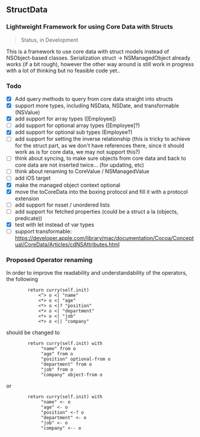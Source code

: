 ## StructData
### Lightweight Framework for using Core Data with Structs

> Status, in Development

This is a framework to use core data with struct models instead of NSObject-based classes. Serialization struct -> NSManagedObject already works (if a bit rough), however the other way around is still work in progress with a lot of thinking but no feasible code yet..

### Todo
- [x] Add query methods to query from core data straight into structs
- [x] support more types, including NSData, NSDate, and transformable (NSValue)
- [x] add support for array types ([Employee])
- [ ] add support for optional array types ([Employee]?)
- [x] add support for optional sub types (Employee?)
- [ ] add support for setting the inverse relationship (this is tricky to achieve for the struct part, as we don't have references there, since it should work as is for core data, we may not support this?)
- [ ] think about syncing, to make sure objects from core data and back to core data are not inserted twice... (for updating, etc)
- [ ] think about renaming to CoreValue / NSManagedValue
- [ ] add iOS target
- [x] make the managed object context optional
- [x] move the toCoreData into the boxing protocol and fill it with a protocol extension
- [ ] add support for nsset / unordered lists
- [ ] add support for fetched properties (could be a struct a la (objects, predicate))
- [x] test with let instead of var types
- [ ] support transformable: https://developer.apple.com/library/mac/documentation/Cocoa/Conceptual/CoreData/Articles/cdNSAttributes.html

### Proposed Operator renaming
In order to improve the readability and understandability of the operators, the following
```
        return curry(self.init)
            <^> o <| "name"
            <*> o <| "age"
            <*> o <|? "position"
            <*> o <| "department"
            <*> o <| "job"
            <*> o <|| "company"
```

should be changed to
```
        return curry(self.init) with
             "name" from o
             "age" from o
             "position" optional-from o
             "department" from o
             "job" from o
             "company" object-from o
```
or
```
        return curry(self.init) with
             "name" <- o
             "age" <- o
             "position" <-? o
             "department" <- o
             "job" <- o
             "company" <-- o
```
